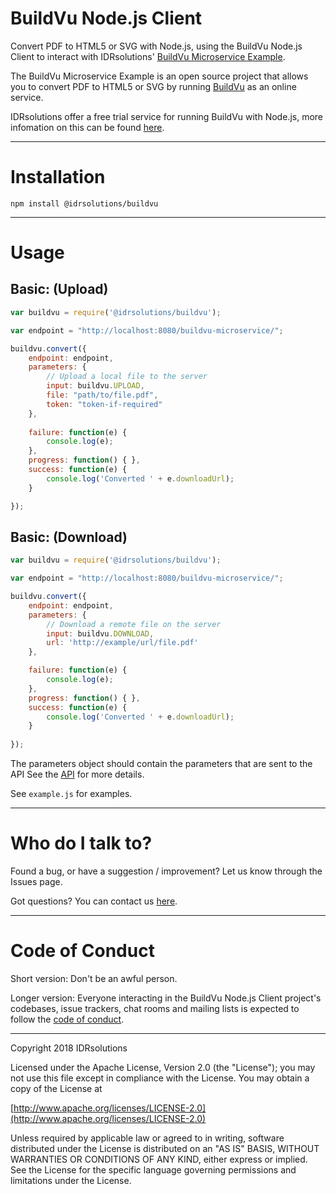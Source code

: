 # BuildVu Node.js Client #

Convert PDF to HTML5 or SVG with Node.js, using the BuildVu Node.js Client to interact with IDRsolutions' [BuildVu Microservice Example](https://github.com/idrsolutions/buildvu-microservice-example).

The BuildVu Microservice Example is an open source project that allows you to convert PDF to HTML5 or SVG by running [BuildVu](https://www.idrsolutions.com/buildvu/) as an online service.

IDRsolutions offer a free trial service for running BuildVu with Node.js, more infomation on this can be found [here](https://www.idrsolutions.com/buildvu/convert-pdf-in-nodejs/).

-----

# Installation #

```
npm install @idrsolutions/buildvu
```

-----

# Usage #

## Basic: (Upload) #

```javascript
var buildvu = require('@idrsolutions/buildvu');

var endpoint = "http://localhost:8080/buildvu-microservice/";

buildvu.convert({
    endpoint: endpoint,
    parameters: {
        // Upload a local file to the server
        input: buildvu.UPLOAD,
        file: "path/to/file.pdf",
        token: "token-if-required"
    },
    
    failure: function(e) {
        console.log(e);
    },
    progress: function() { },
    success: function(e) {
        console.log('Converted ' + e.downloadUrl);
    }

});
```

## Basic: (Download) #
```javascript
var buildvu = require('@idrsolutions/buildvu');

var endpoint = "http://localhost:8080/buildvu-microservice/";

buildvu.convert({
    endpoint: endpoint,
    parameters: {
        // Download a remote file on the server
        input: buildvu.DOWNLOAD,
        url: 'http://example/url/file.pdf'
    },

    failure: function(e) {
        console.log(e);
    },
    progress: function() { },
    success: function(e) {
        console.log('Converted ' + e.downloadUrl);
    }
    
});
```
The parameters object should contain the parameters that are sent to the API
See the [API](https://github.com/idrsolutions/buildvu-microservice-example/blob/master/API.md) for more details.

See `example.js` for examples.

-----

# Who do I talk to? #

Found a bug, or have a suggestion / improvement? Let us know through the Issues page.

Got questions? You can contact us [here](https://idrsolutions.zendesk.com/hc/en-us/requests/new).

-----

# Code of Conduct #

Short version: Don't be an awful person.

Longer version: Everyone interacting in the BuildVu Node.js Client project's codebases, issue trackers, chat rooms and mailing lists is expected to follow the [code of conduct](CODE_OF_CONDUCT.md).

-----

Copyright 2018 IDRsolutions

Licensed under the Apache License, Version 2.0 (the "License");
you may not use this file except in compliance with the License.
You may obtain a copy of the License at

[http://www.apache.org/licenses/LICENSE-2.0](http://www.apache.org/licenses/LICENSE-2.0)

Unless required by applicable law or agreed to in writing, software
distributed under the License is distributed on an "AS IS" BASIS,
WITHOUT WARRANTIES OR CONDITIONS OF ANY KIND, either express or implied.
See the License for the specific language governing permissions and
limitations under the License.
